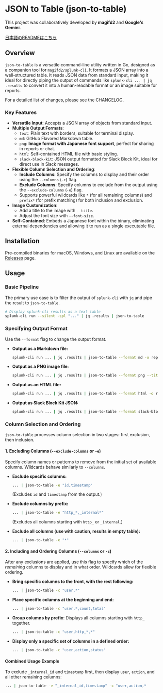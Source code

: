 # **JSON to Table (json-to-table)**

This project was collaboratively developed by **magifd2** and **Google's Gemini**.

[日本語のREADMEはこちら](README.ja.md)

## **Overview**

`json-to-table` is a versatile command-line utility written in Go, designed as a companion tool for [`magifd2/splunk-cli`](https://github.com/magifd2/splunk-cli). It formats a JSON array into a well-structured table. It reads JSON data from standard input, making it ideal for directly piping the output of commands like `splunk-cli ... | jq .results` to convert it into a human-readable format or an image suitable for reports.

For a detailed list of changes, please see the [CHANGELOG](CHANGELOG.md).

### **Key Features**

*   **Versatile Input**: Accepts a JSON array of objects from standard input.
*   **Multiple Output Formats**:
    *   `text`: Plain text with borders, suitable for terminal display.
    *   `md`: GitHub Flavored Markdown table.
    *   `png`: **Image format with Japanese font support**, perfect for sharing in reports or chat.
    *   `html`: Self-contained HTML file with basic styling.
    *   `slack-block-kit`: JSON output formatted for Slack Block Kit, ideal for direct use in Slack messages.
*   **Flexible Column Selection and Ordering**:
    *   **Include Columns**: Specify the columns to display and their order using the `--columns` (`-c`) flag.
    *   **Exclude Columns**: Specify columns to exclude from the output using the `--exclude-columns` (`-e`) flag.
    *   Supports powerful wildcards like `*` (for all remaining columns) and `prefix*` (for prefix matching) for both inclusion and exclusion.
*   **Image Customization**:
    *   Add a title to the image with `--title`.
    *   Adjust the font size with `--font-size`.
*   **Self-Contained**: Embeds a Japanese font within the binary, eliminating external dependencies and allowing it to run as a single executable file.

## **Installation**

Pre-compiled binaries for macOS, Windows, and Linux are available on the [Releases](https://github.com/magifd2/json-to-table/releases) page.

## **Usage**

### **Basic Pipeline**

The primary use case is to filter the output of `splunk-cli` with `jq` and pipe the result to `json-to-table`.

```bash
# Display splunk-cli results as a text table
splunk-cli run --silent -spl "..." | jq .results | json-to-table
```

### **Specifying Output Format**

Use the `--format` flag to change the output format.

*   **Output as a Markdown file:**
    ```bash
    splunk-cli run ... | jq .results | json-to-table --format md -o report.md
    ```

*   **Output as a PNG image file:**
    ```bash
    splunk-cli run ... | jq .results | json-to-table --format png --title "DNS Query Ranking" -o report.png
    ```

*   **Output as an HTML file:**
    ```bash
    splunk-cli run ... | jq .results | json-to-table --format html -o report.html
    ```

*   **Output as Slack Block Kit JSON:**
    ```bash
    splunk-cli run ... | jq .results | json-to-table --format slack-block-kit
    ```

### **Column Selection and Ordering**

`json-to-table` processes column selection in two stages: first exclusion, then inclusion.

#### **1. Excluding Columns (`--exclude-columns` or `-e`)**

Specify column names or patterns to remove from the initial set of available columns. Wildcards behave similarly to `--columns`.

*   **Exclude specific columns:**
    ```bash
    ... | json-to-table -e "id,timestamp"
    ```
    (Excludes `id` and `timestamp` from the output.)

*   **Exclude columns by prefix:**
    ```bash
    ... | json-to-table -e "http_*,_internal*"
    ```
    (Excludes all columns starting with `http_` or `_internal`.)

*   **Exclude all columns (use with caution, results in empty table):**
    ```bash
    ... | json-to-table -e "*"
    ```

#### **2. Including and Ordering Columns (`--columns` or `-c`)**

After any exclusions are applied, use this flag to specify which of the *remaining* columns to display and in what order. Wildcards allow for flexible ordering.

*   **Bring specific columns to the front, with the rest following:**
    ```bash
    ... | json-to-table -c "user,*"
    ```

*   **Place specific columns at the beginning and end:**
    ```bash
    ... | json-to-table -c "user,*,count,total"
    ```

*   **Group columns by prefix:**
    Displays all columns starting with `http_` together.
    ```bash
    ... | json-to-table -c "user,http_*,*"
    ```

*   **Display only a specific set of columns in a defined order:**
    ```bash
    ... | json-to-table -c "user,action,status"
    ```

#### **Combined Usage Example**

To exclude `_internal_id` and `timestamp` first, then display `user`, `action`, and all other remaining columns:

```bash
... | json-to-table -e "_internal_id,timestamp" -c "user,action,*